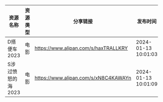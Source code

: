 | 资源名称        | 资源类型 | 分享链接                                 | 发布时间                |
| ----------- | ---- | ------------------------------------ | ------------------- |
| D搭便车2023    | 电影   | https://www.alipan.com/s/haxTRALLKRY | 2024-01-13 10:01:03 |
| S涉过愤怒的海2023 | 电影   | https://www.alipan.com/s/xN8C4KAWAYn | 2024-01-13 10:01:09 |
